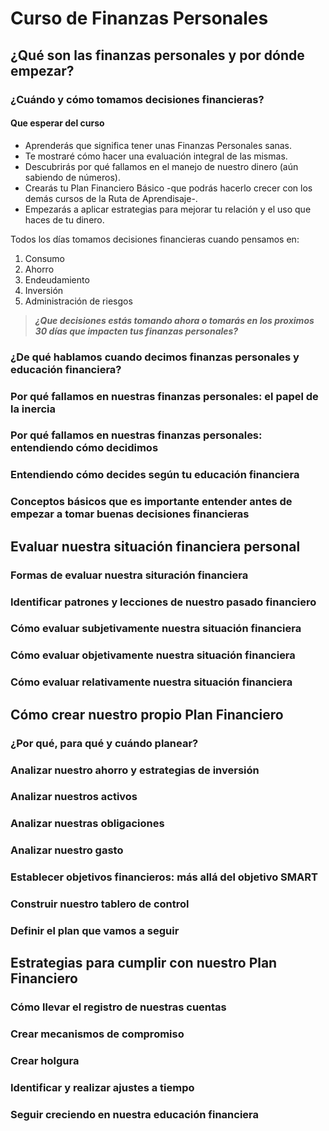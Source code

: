 # Curso de Finanzas Personales

## ¿Qué son las finanzas personales y por dónde empezar?

### ¿Cuándo y cómo tomamos decisiones financieras?

#### Que esperar del curso

* Aprenderás que significa tener unas Finanzas Personales sanas.
* Te mostraré cómo hacer una evaluación integral de las mismas.
* Descubrirás por qué fallamos en el manejo de nuestro dinero (aún sabiendo de números).
* Crearás tu Plan Financiero Básico -que podrás hacerlo crecer con los demás cursos de la Ruta de Aprendisaje-.
* Empezarás a aplicar estrategias para mejorar tu relación y el uso que haces de tu dinero.

Todos los días tomamos decisiones financieras cuando pensamos en:

1. Consumo
2. Ahorro
3. Endeudamiento
4. Inversión
5. Administración de riesgos

>***¿Que decisiones estás tomando ahora o tomarás en los proximos 30 días que impacten tus finanzas personales?***

### ¿De qué hablamos cuando decimos finanzas personales y educación financiera?



### Por qué fallamos en nuestras finanzas personales: el papel de la inercia

### Por qué fallamos en nuestras finanzas personales: entendiendo cómo decidimos

### Entendiendo cómo decides según tu educación financiera

### Conceptos básicos que es importante entender antes de empezar a tomar buenas decisiones financieras

## Evaluar nuestra situación financiera personal

### Formas de evaluar nuestra situración financiera

### Identificar patrones y lecciones de nuestro pasado financiero

### Cómo evaluar subjetivamente nuestra situación financiera

### Cómo evaluar objetivamente nuestra situación financiera

### Cómo evaluar relativamente nuestra situación financiera

## Cómo crear nuestro propio Plan Financiero

### ¿Por qué, para qué y cuándo planear?

### Analizar nuestro ahorro y estrategias de inversión

### Analizar nuestros activos

### Analizar nuestras obligaciones

### Analizar nuestro gasto

### Establecer objetivos financieros: más allá del objetivo SMART

### Construir nuestro tablero de control

### Definir el plan que vamos a seguir

## Estrategias para cumplir con nuestro Plan Financiero

### Cómo llevar el registro de nuestras cuentas

### Crear mecanismos de compromiso

### Crear holgura

### Identificar y realizar ajustes a tiempo

### Seguir creciendo en nuestra educación financiera
